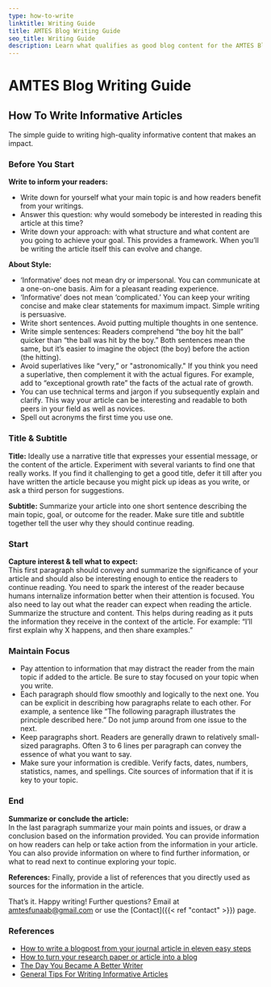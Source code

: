 ```yaml
---
type: how-to-write
linktitle: Writing Guide
title: AMTES Blog Writing Guide
seo_title: Writing Guide
description: Learn what qualifies as good blog content for the AMTES Blog.
---
```


# AMTES Blog Writing Guide

## How To Write Informative Articles

The simple guide to writing high-quality informative content that makes an impact.

### Before You Start

**Write to inform your readers:**

- Write down for yourself what your main topic is and how readers benefit from your writings.
- Answer this question: why would somebody be interested in reading this article at this time?
- Write down your approach: with what structure and what content are you going to achieve your goal. This provides a framework. When you’ll be writing the article itself this can evolve and change.

**About Style:**

- ‘Informative’ does not mean dry or impersonal. You can communicate at a one-on-one basis. Aim for a pleasant reading experience.
- ‘Informative’ does not mean ‘complicated.’ You can keep your writing concise and make clear statements for maximum impact. Simple writing is persuasive.
- Write short sentences. Avoid putting multiple thoughts in one sentence.
- Write simple sentences: Readers comprehend “the boy hit the ball” quicker than “the ball was hit by the boy.” Both sentences mean the same, but it’s easier to imagine the object (the boy) before the action (the hitting).
- Avoid superlatives like “very,” or "astronomically." If you think you need a superlative, then complement it with the actual figures. For example, add to “exceptional growth rate” the facts of the actual rate of growth.
- You can use technical terms and jargon if you subsequently explain and clarify. This way your article can be interesting and readable to both peers in your field as well as novices.
- Spell out acronyms the first time you use one.

### Title & Subtitle

**Title:** Ideally use a narrative title that expresses your essential message, or the content of the article. Experiment with several variants to find one that really works. If you find it challenging to get a good title, defer it till after you have written the article because you might pick up ideas as you write, or ask a third person for suggestions.

**Subtitle:** Summarize your article into one short sentence describing the main topic, goal, or outcome for the reader. Make sure title and subtitle together tell the user why they should continue reading.

### Start

**Capture interest & tell what to expect:**  
This first paragraph should convey and summarize the significance of your article and should also be interesting enough to entice the readers to continue reading. You need to spark the interest of the reader because humans internalize information better when their attention is focused. You also need to lay out what the reader can expect when reading the article. Summarize the structure and content. This helps during reading as it puts the information they receive in the context of the article. For example: “I’ll first explain why X happens, and then share examples.”

### Maintain Focus

- Pay attention to information that may distract the reader from the main topic if added to the article. Be sure to stay focused on your topic when you write.
- Each paragraph should flow smoothly and logically to the next one. You can be explicit in describing how paragraphs relate to each other. For example, a sentence like “The following paragraph illustrates the principle described here.” Do not jump around from one issue to the next.
- Keep paragraphs short. Readers are generally drawn to relatively small-sized paragraphs. Often 3 to 6 lines per paragraph can convey the essence of what you want to say.
- Make sure your information is credible. Verify facts, dates, numbers, statistics, names, and spellings. Cite sources of information that if it is key to your topic.

### End

**Summarize or conclude the article:**  
In the last paragraph summarize your main points and issues, or draw a conclusion based on the information provided. You can provide information on how readers can help or take action from the information in your article. You can also provide information on where to find further information, or what to read next to continue exploring your topic.

**References:** Finally, provide a list of references that you directly used as sources for the information in the article.

That’s it. Happy writing! Further questions? Email at amtesfunaab@gmail.com or use the [Contact]({{< ref "contact" >}}) page.

### References

- [How to write a blogpost from your journal article in eleven easy steps](https://blogs.lse.ac.uk/impactofsocialsciences/2016/01/25/how-to-write-a-blogpost-from-your-journal-article/)
- [How to turn your research paper or article into a blog](https://blogs.sussex.ac.uk/policy-engagement/resources-for-researchers/how-to-turn-your-research-paper-or-article-into-a-blog/)
- [The Day You Became A Better Writer](https://dilbertblog.typepad.com/the_dilbert_blog/2007/06/the_day_you_bec.html)
- [General Tips For Writing Informative Articles](https://www.microbes.info/general/article_tips)
